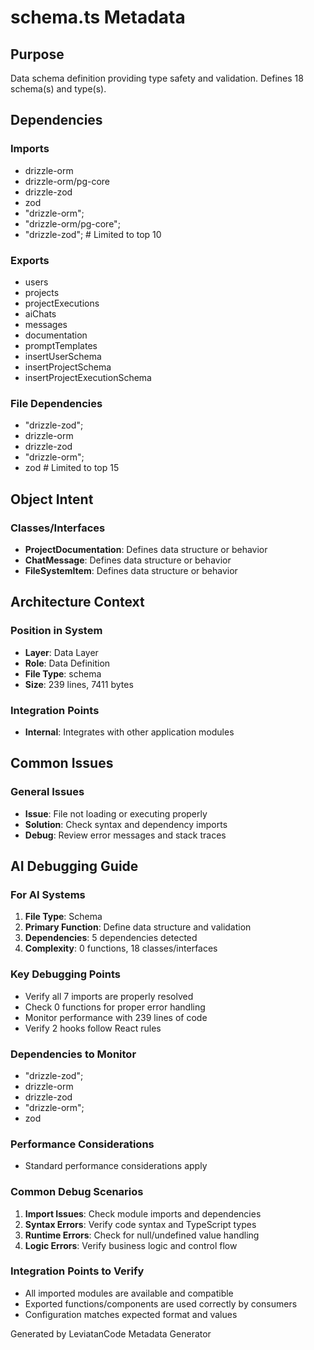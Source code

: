 # schema.ts Metadata

## Purpose
Data schema definition providing type safety and validation. Defines 18 schema(s) and type(s).

## Dependencies

### Imports
- drizzle-orm
- drizzle-orm/pg-core
- drizzle-zod
- zod
- "drizzle-orm";
- "drizzle-orm/pg-core";
- "drizzle-zod";  # Limited to top 10

### Exports
- users
- projects
- projectExecutions
- aiChats
- messages
- documentation
- promptTemplates
- insertUserSchema
- insertProjectSchema
- insertProjectExecutionSchema

### File Dependencies
- "drizzle-zod";
- drizzle-orm
- drizzle-zod
- "drizzle-orm";
- zod  # Limited to top 15

## Object Intent

### Classes/Interfaces
- **ProjectDocumentation**: Defines data structure or behavior
- **ChatMessage**: Defines data structure or behavior
- **FileSystemItem**: Defines data structure or behavior


## Architecture Context

### Position in System
- **Layer**: Data Layer
- **Role**: Data Definition
- **File Type**: schema
- **Size**: 239 lines, 7411 bytes

### Integration Points
- **Internal**: Integrates with other application modules

## Common Issues

### General Issues
- **Issue**: File not loading or executing properly
- **Solution**: Check syntax and dependency imports
- **Debug**: Review error messages and stack traces

## AI Debugging Guide

### For AI Systems
1. **File Type**: Schema
2. **Primary Function**: Define data structure and validation
3. **Dependencies**: 5 dependencies detected
4. **Complexity**: 0 functions, 18 classes/interfaces

### Key Debugging Points
- Verify all 7 imports are properly resolved
- Check 0 functions for proper error handling
- Monitor performance with 239 lines of code
- Verify 2 hooks follow React rules

### Dependencies to Monitor
- "drizzle-zod";
- drizzle-orm
- drizzle-zod
- "drizzle-orm";
- zod

### Performance Considerations
- Standard performance considerations apply

### Common Debug Scenarios
1. **Import Issues**: Check module imports and dependencies
2. **Syntax Errors**: Verify code syntax and TypeScript types
3. **Runtime Errors**: Check for null/undefined value handling
4. **Logic Errors**: Verify business logic and control flow

### Integration Points to Verify
- All imported modules are available and compatible
- Exported functions/components are used correctly by consumers
- Configuration matches expected format and values

Generated by LeviatanCode Metadata Generator
